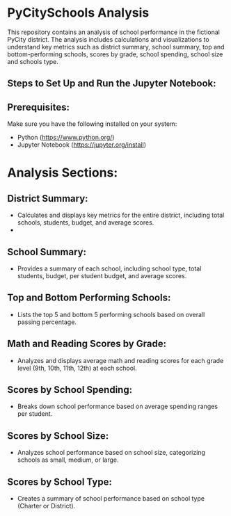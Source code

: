 # PyCitySchools Analysis

This repository contains an analysis of school performance in the fictional PyCity district. The analysis includes calculations and visualizations to understand key metrics such as district summary, school summary, top and bottom-performing schools, scores by grade, school spending, school size and schools type.

## Steps to Set Up and Run the Jupyter Notebook:

## Prerequisites:
Make sure you have the following installed on your system:
- Python (https://www.python.org/)
- Jupyter Notebook (https://jupyter.org/install)

# Analysis Sections:

## District Summary:
- Calculates and displays key metrics for the entire district, including total schools, students, budget, and average scores.
- 
## School Summary:
- Provides a summary of each school, including school type, total students, budget, per student budget, and average scores.
  
## Top and Bottom Performing Schools:
- Lists the top 5 and bottom 5 performing schools based on overall passing percentage.
  
## Math and Reading Scores by Grade:
- Analyzes and displays average math and reading scores for each grade level (9th, 10th, 11th, 12th) at each school.

## Scores by School Spending:
- Breaks down school performance based on average spending ranges per student.

## Scores by School Size:
- Analyzes school performance based on school size, categorizing schools as small, medium, or large.

## Scores by School Type:
- Creates a summary of school performance based on school type (Charter or District).
